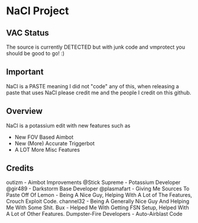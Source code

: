 # NaCl Project

## VAC Status

The source is currently DETECTED but with junk code and vmprotect you should be good to go! :)

## Important

NaCl is a PASTE meaning I did not "code" any of this, when releasing a paste that uses NaCl please credit me and the people I credit on this github.

## Overview

NaCl is a potassium edit with new features such as

* New FOV Based Aimbot
* New (More) Accurate Triggerbot
* A LOT More Misc Features

## Credits
outizm - Aimbot Improvements
@Stick Supreme - Potassium Developer
@gir489 - Darkstorm Base Developer
@plasmafart - Giving Me Sources To Paste Off Of
Lemon - Being A Nice Guy, Helping With A Lot of The Features, Crouch Exploit Code.
channel32 - Being A Generally Nice Guy And Helping Me With Some Shit.
Bux - Helped Me With Getting FSN Setup, Helped With A Lot of Other Features.
Dumpster-Fire Developers - Auto-Airblast Code


